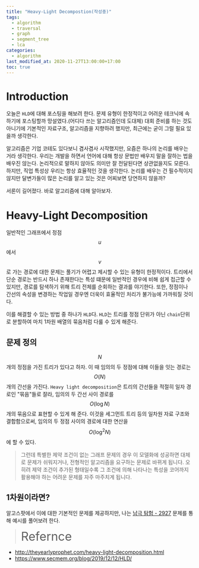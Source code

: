 ```yaml
---
title: "Heavy-Light Decompostion(작성중)"
tags:
  - algorithm
  - traversal
  - graph
  - segment_tree
  - lca
categories:
  - algorithm
last_modified_at: 2020-11-27T13:00:00+17:00
toc: true
---
```

<script type="text/javascript"
src="https://cdn.mathjax.org/mathjax/latest/MathJax.js?config=TeX-AMS_HTML">
</script>


# Introduction

오늘은 `HLD`에 대해 포스팅을 해보려 한다. 문제 유형이 한정적이고 어려운 테크닉에 속하기에 포스팅할까 망설였다.(어디다 쓰는 알고리즘인데 도대체) 대회 준비를 하는 것도 아니기에 기본적인 자료구조, 알고리즘을 지향하려 했지만, 최근에는 굳이 그럴 필요 있을까 생각한다.

알고리즘은 기업 코테도 있다보니 겸사겸사 시작했지만, 요즘은 하나의 논리를 배우는 거라 생각한다. 우리는 개발을 하면서 언어에 대해 항상 문법만 배우지 말을 잘하는 법을 배우진 않는다. 논리적으로 말하지 않아도 의미만 잘 전달된다면 상관없을지도 모른다. 하지만, 직업 특성상 우리는 항상 효율적인 것을 생각한다. 논리를 배우는 건 필수적이지 않지만 달변가들이 많은 논리를 알고 있는 것은 어찌보면 당연하지 않을까?

서론이 길어졌다. 바로 알고리즘에 대해 알아보자.

# Heavy-Light Decomposition

일반적인 그래프에서 정점 $$u$$에서 $$v$$로 가는 경로에 대한 문제는 풀기가 어렵고 제시할 수 있는 유형이 한정적이다. 트리에서 단순 경로는 반드시 하나 존재한다는 특성 떄문에 일반적인 경우에 비해 쉽게 접근할 수 있지만, 경로를 탐색하기 위해 트리 전체를 순회하는 결과를 야기한다. 또한, 정점이나 간선의 속성을 변경하는 작업일 경우엔 더욱이 효율적인 처리가 불가능에 가까워질 것이다.

이를 해결할 수 있는 방법 중 하나가 `HLD`다. `HLD`는 트리를 정점 단위가 아닌 `chain`단위로 분할하여 마치 1차원 배열의 묶음처럼 다룰 수 있게 해준다.

## 문제 정의

$$N$$개의 정점을 가진 트리가 있다고 하자. 이 때 임의의 두 정점에 대해 이들을 잇는 경로는 $$O(N)$$개의 간선을 가진다. `Heavy light decomposition`은 트리의 간선들을 적절히 일자 경로인 "묶음"들로 잘라, 임의의 두 간선 사이 경로를 $$O(\log N)$$개의 묶음으로 표현할 수 있게 해 준다. 이것을 세그먼트 트리 등의 일차원 자료 구조와 결합함으로써, 임의의 두 정점 사이의 경로에 대한 연산을 $$O(\log^2N)$$에 할 수 있다.

>그런데 특별한 제약 조건이 없는 그래프 문제의 경우 이 모델화에 성공하면 대체로 문제가 쉬워지거나, 전형적인 알고리즘을 요구하는 문제로 바뀌게 됩니다. 오히려 제약 조건이 추가된 형태일수록 그 조건에 의해 나타나는 특성을 코어까지 활용해야 하는 어려운 문제를 자주 마주치게 됩니다.

## 1차원이라면?

알고스팟에서 이에 대한 기본적인 문제를 제공하지만, 나는 [남극 탐험 - 2927](https://www.acmicpc.net/problem/2927) 문제를 통해 예시를 풀어보려 한다.



><font size="6">Refernce</font>
- http://theyearlyprophet.com/heavy-light-decomposition.html
- https://www.secmem.org/blog/2019/12/12/HLD/
